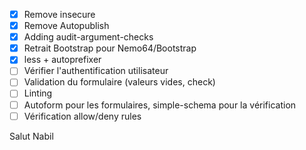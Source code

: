 - [X] Remove insecure
- [X] Remove Autopublish
- [X] Adding audit-argument-checks
- [X] Retrait Bootstrap pour Nemo64/Bootstrap
- [X] less + autoprefixer
- [ ] Vérifier l'authentification utilisateur
- [ ] Validation du formulaire (valeurs vides, check)
- [ ] Linting
- [ ] Autoform pour les formulaires, simple-schema pour la vérification
- [ ] Vérification allow/deny rules

Salut Nabil
